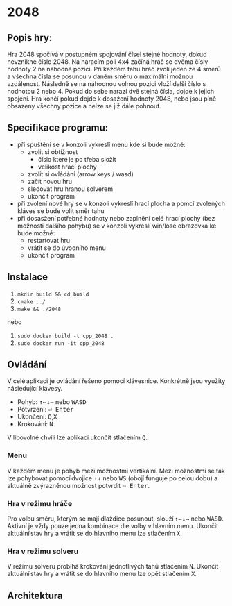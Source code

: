 # 2048

## Popis hry:

Hra 2048 spočívá v postupném spojování čísel stejné hodnoty, dokud nevznikne číslo 2048. Na haracím poli 4x4 začíná hráč se dvěma čísly hodnoty 2 na náhodné pozici. Při každém tahu hráč zvolí jeden ze 4 směrů a všechna čísla se posunou v daném směru o maximální možnou vzdálenost. Následně se na náhodnou volnou pozici vloží další číslo s hodnotou 2 nebo 4. Pokud do sebe narazí dvě stejná čísla, dojde k jejich spojení. Hra končí pokud dojde k dosažení hodnoty 2048, nebo jsou plně obsazeny všechny pozice a nelze se již dále pohnout.

## Specifikace programu:

- při spuštění se v konzoli vykreslí menu kde si bude možné:
  - zvolit si obtížnost
    - číslo které je po třeba složit
    - velikost hrací plochy
  - zvolit si ovládání (arrow keys / wasd)
  - začít novou hru
  - sledovat hru hranou solverem
  - ukončit program
- při zvolení nové hry se v konzoli vykreslí hrací plocha a pomcí zvolených kláves se bude volit směr tahu
- při dosasžení potřebné hodnoty nebo zaplnění celé hrací plochy (bez možnosti dalšího pohybu) se v konzoli vykreslí win/lose obrazovka ke bude možné:
  - restartovat hru
  - vrátit se do úvodního menu
  - ukončit program

## Instalace

1. `mkdir build && cd build`
2. `cmake ../`
3. `make && ./2048`

nebo

1. `sudo docker build -t cpp_2048 .`
2. `sudo docker run -it cpp_2048`

## Ovládání

V celé aplikaci je ovládání řešeno pomocí klávesnice. Konkrétně jsou využity následující klávesy.

- Pohyb: <kbd>↑</kbd><kbd>←</kbd><kbd>↓</kbd><kbd>→</kbd> nebo <kbd>W</kbd><kbd>A</kbd><kbd>S</kbd><kbd>D</kbd>
- Potvrzení: <kbd>⏎ Enter</kbd>
- Ukončení: <kbd>Q</kbd>,<kbd>X</kbd>
- Krokování: <kbd>N</kbd>

V libovolné chvíli lze aplikaci ukončit stlačením <kbd>Q</kbd>.

### Menu

V každém menu je pohyb mezi možnostmi vertikální. Mezi možnostmi se tak lze pohybovat pomocí dvojice <kbd>↑</kbd><kbd>↓</kbd> nebo <kbd>W</kbd><kbd>S</kbd> (obojí funguje po celou dobu) a aktuálně zvýrazněnou možnost potvrdit <kbd>⏎ Enter</kbd>.

### Hra v režimu hráče

Pro volbu směru, kterým se mají dlaždice posunout, slouží <kbd>↑</kbd><kbd>←</kbd><kbd>↓</kbd><kbd>→</kbd> nebo <kbd>W</kbd><kbd>A</kbd><kbd>S</kbd><kbd>D</kbd>. Aktivní je vždy pouze jedna kombinace dle volby v hlavním menu. Ukončit aktuální stav hry a vrátit se do hlavního menu lze stlačením <kbd>X</kbd>.

### Hra v režimu solveru

V režimu solveru probíhá krokování jednotlivých tahů stlačením <kbd>N</kbd>. Ukončit aktuální stav hry a vrátit se do hlavního menu lze opět stlačením <kbd>X</kbd>.

## Architektura
